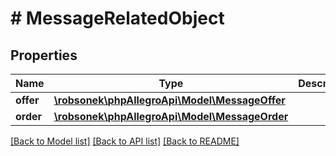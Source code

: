 # # MessageRelatedObject

## Properties

Name | Type | Description | Notes
------------ | ------------- | ------------- | -------------
**offer** | [**\robsonek\phpAllegroApi\Model\MessageOffer**](MessageOffer.md) |  | [optional]
**order** | [**\robsonek\phpAllegroApi\Model\MessageOrder**](MessageOrder.md) |  | [optional]

[[Back to Model list]](../../README.md#models) [[Back to API list]](../../README.md#endpoints) [[Back to README]](../../README.md)
